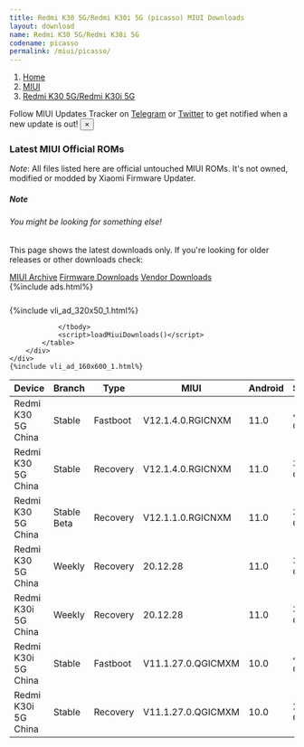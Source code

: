```yaml
---
title: Redmi K30 5G/Redmi K30i 5G (picasso) MIUI Downloads
layout: download
name: Redmi K30 5G/Redmi K30i 5G
codename: picasso
permalink: /miui/picasso/
---
```

<nav aria-label="breadcrumb">
    <ol class="breadcrumb">
        <li class="breadcrumb-item"><a href="/">Home</a></li>
        <li class="breadcrumb-item"><a href="/miui/">MIUI</a></li>
        <li class="breadcrumb-item active" aria-current="page"><a href="/miui/picasso/">Redmi K30 5G/Redmi K30i 5G</a></li>
    </ol>
</nav>
<div class="alert alert-primary alert-dismissible fade show" role="alert">
    Follow MIUI Updates Tracker on <a href="https://t.me/MIUIUpdatesTracker" class="alert-link">Telegram</a>
     or <a href="https://twitter.com/MiFwUpdater" class="alert-link">Twitter</a> to get notified when a new update is out!
    <button type="button" class="close" data-dismiss="alert" aria-label="Close">
        <span aria-hidden="true">&times;</span>
    </button>
</div>

### Latest MIUI Official ROMs
*Note*: All files listed here are official untouched MIUI ROMs. It's not owned, modified or modded by Xiaomi Firmware Updater.
<div class="card">
  <div class="card-body">
    <h5 class="card-title">Note</h5>
    <h6 class="card-subtitle mb-2 text-muted">You might be looking for something else!</h6>
    <p class="card-text">This page shows the latest downloads only.
     If you're looking for older releases or other downloads check:</p>
    <a href="/archive/miui/picasso/" class="card-link">MIUI Archive</a>
    <a href="/firmware/picasso/" class="card-link">Firmware Downloads</a>
    <a href="/vendor/picasso/" class="card-link">Vendor Downloads</a>
  </div>
</div>
{%include ads.html%}
<div class="row justify-content-center">
    <div class="col-10">
        <div class="table-responsive-md" style="margin-top: 25px;">
            {%include vli_ad_320x50_1.html%}
            <table id="miui" class="display dt-responsive nowrap compact table table-striped table-hover table-sm">
                <thead class="thead-dark">
                    <tr>
                        <th data-ref="device">Device</th>
                        <th data-ref="branch">Branch</th>
                        <th data-ref="type">Type</th>
                        <th data-ref="miui">MIUI</th>
                        <th data-ref="android">Android</th>
                        <th data-ref="size">Size</th>
                        <th data-ref="size">Date</th>
                        <th data-ref="link">Link</th>
                    </tr>
                </thead>
                <tbody>
                <tr><td>Redmi K30 5G China</td><td>Stable</td><td>Fastboot</td><td>V12.1.4.0.RGICNXM</td><td>11.0</td><td>4.4 GB</td><td>2020-12-19</td><td><a href="/miui/picasso/stable/V12.1.4.0.RGICNXM/">Download</a></td></tr>
<tr><td>Redmi K30 5G China</td><td>Stable</td><td>Recovery</td><td>V12.1.4.0.RGICNXM</td><td>11.0</td><td>3.3 GB</td><td>2020-12-23</td><td><a href="/miui/picasso/stable/V12.1.4.0.RGICNXM/">Download</a></td></tr>
<tr><td>Redmi K30 5G China</td><td>Stable Beta</td><td>Recovery</td><td>V12.1.1.0.RGICNXM</td><td>11.0</td><td>3.3 GB</td><td>2020-11-21</td><td><a href="/miui/picasso/stable beta/V12.1.1.0.RGICNXM/">Download</a></td></tr>
<tr><td>Redmi K30 5G China</td><td>Weekly</td><td>Recovery</td><td>20.12.28</td><td>11.0</td><td>3.6 GB</td><td>2020-12-29</td><td><a href="/miui/picasso/weekly/20.12.28/">Download</a></td></tr>
<tr><td>Redmi K30i 5G China</td><td>Weekly</td><td>Recovery</td><td>20.12.28</td><td>11.0</td><td>3.6 GB</td><td>2020-12-29</td><td><a href="/miui/picasso/weekly/20.12.28/">Download</a></td></tr>
<tr><td>Redmi K30i 5G China</td><td>Stable</td><td>Fastboot</td><td>V11.1.27.0.QGICMXM</td><td>10.0</td><td>4.0 GB</td><td>2020-05-22</td><td><a href="/miui/picasso/stable/V11.1.27.0.QGICMXM/">Download</a></td></tr>
<tr><td>Redmi K30i 5G China</td><td>Stable</td><td>Recovery</td><td>V11.1.27.0.QGICMXM</td><td>10.0</td><td>2.9 GB</td><td>2020-05-29</td><td><a href="/miui/picasso/stable/V11.1.27.0.QGICMXM/">Download</a></td></tr>

                </tbody>
                <script>loadMiuiDownloads()</script>
            </table>
        </div>
    </div>
    {%include vli_ad_160x600_1.html%}
</div>

